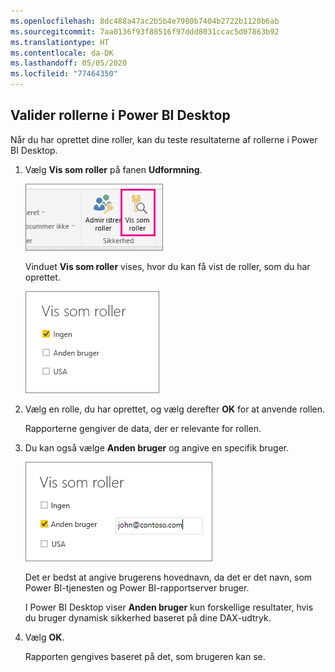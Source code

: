 ```yaml
---
ms.openlocfilehash: 8dc488a47ac2b5b4e7980b7404b2722b1120b6ab
ms.sourcegitcommit: 7aa0136f93f88516f97ddd8031ccac5d07863b92
ms.translationtype: HT
ms.contentlocale: da-DK
ms.lasthandoff: 05/05/2020
ms.locfileid: "77464350"
---
```

## <a name="validate-the-roles-within-power-bi-desktop"></a>Valider rollerne i Power BI Desktop
Når du har oprettet dine roller, kan du teste resultaterne af rollerne i Power BI Desktop.

1. Vælg **Vis som roller** på fanen **Udformning**. 

    ![Vælg Vis som roller](./media/rls-desktop-view-as-roles/powerbi-desktop-rls-view-as-roles.png)

    Vinduet **Vis som roller** vises, hvor du kan få vist de roller, som du har oprettet.

    ![Vinduet Vis som roller](./media/rls-desktop-view-as-roles/powerbi-desktop-rls-view-as-roles-dialog.png)

3. Vælg en rolle, du har oprettet, og vælg derefter **OK** for at anvende rollen. 

   Rapporterne gengiver de data, der er relevante for rollen.

4. Du kan også vælge **Anden bruger** og angive en specifik bruger. 

    ![Vælg en anden bruger](./media/rls-desktop-view-as-roles/powerbi-desktop-rls-other-user.png)

   Det er bedst at angive brugerens hovednavn, da det er det navn, som Power BI-tjenesten og Power BI-rapportserver bruger.

   I Power BI Desktop viser **Anden bruger** kun forskellige resultater, hvis du bruger dynamisk sikkerhed baseret på dine DAX-udtryk. 

5. Vælg **OK**. 

   Rapporten gengives baseret på det, som brugeren kan se.



